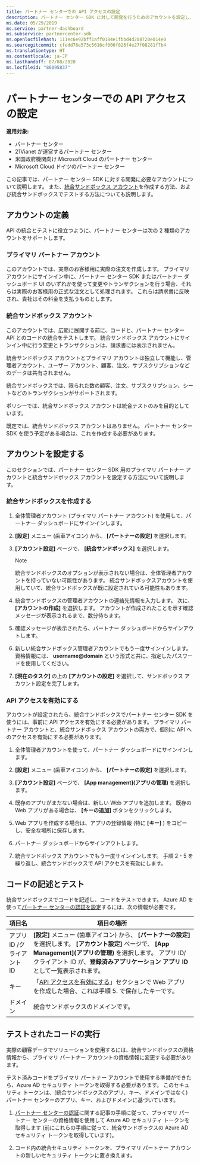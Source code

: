 ```yaml
---
title: パートナー センターでの API アクセスの設定
description: パートナー センター SDK に対して開発を行うためのアカウントを設定し、統合サンドボックスでテストします。
ms.date: 05/29/2019
ms.service: partner-dashboard
ms.subservice: partnercenter-sdk
ms.openlocfilehash: 111ec6e92bff1aff0184e1fbbd4d208720e014e0
ms.sourcegitcommit: cfedd76e573c5616cf006f826f4e27f08281f7b4
ms.translationtype: HT
ms.contentlocale: ja-JP
ms.lasthandoff: 07/08/2020
ms.locfileid: "86095837"
---
```

# <a name="set-up-api-access-in-partner-center"></a>パートナー センターでの API アクセスの設定

**適用対象:**

- パートナー センター
- 21Vianet が運営するパートナー センター
- 米国政府機関向け Microsoft Cloud のパートナー センター
- Microsoft Cloud ドイツのパートナー センター

この記事では、パートナー センター SDK に対する開発に必要なアカウントについて説明します。 また、[統合サンドボックス アカウント](#integration-sandbox-account)を作成する方法、および統合サンドボックスでテストする方法についても説明します。

## <a name="account-definitions"></a>アカウントの定義

API の統合とテストに役立つように、パートナー センターは次の 2 種類のアカウントをサポートします。

### <a name="primary-partner-account"></a>プライマリ パートナー アカウント

このアカウントでは、実際のお客様用に実際の注文を作成します。 プライマリ アカウントにサインイン中に、パートナー センター SDK またはパートナー ダッシュボード UI のいずれかを使って変更やトランザクションを行う場合、それらは実際のお客様用の正式な注文として処理されます。 これらは請求書に反映され、貴社はその料金を支払うものとします。

### <a name="integration-sandbox-account"></a>統合サンドボックス アカウント

このアカウントでは、広範に展開する前に、コードと、パートナー センター API とのコードの統合をテストします。 統合サンドボックス アカウントにサインイン中に行う変更とトランザクションは、請求書には表示されません。

統合サンドボックス アカウントとプライマリ アカウントは独立して機能し、管理者アカウント、ユーザー アカウント、顧客、注文、サブスクリプションなどのデータは共有されません。

統合サンドボックスでは、限られた数の顧客、注文、サブスクリプション、シートなどのトランザクションがサポートされます。

ポリシーでは、統合サンドボックス アカウントは統合テストのみを目的としています。

既定では、統合サンドボックス アカウントはありません。 パートナー センター SDK を使う予定がある場合は、これを作成する必要があります。

## <a name="set-up-your-accounts"></a>アカウントを設定する

このセクションでは、パートナー センター SDK 用のプライマリ パートナー アカウントと統合サンドボックス アカウントを設定する方法について説明します。

### <a name="create-an-integration-sandbox"></a>統合サンドボックスを作成する

1. 全体管理者アカウント (プライマリ パートナー アカウント) を使用して、パートナー ダッシュボードにサインインします。

2. **[設定]** メニュー (歯車アイコン) から、 **[パートナーの設定]** を選択します。

3. **[アカウント設定]** ページで、 **[統合サンドボックス]** を選択します。

    >[!NOTE]
    >統合サンドボックスのオプションが表示されない場合は、全体管理者アカウントを持っていない可能性があります。 統合サンドボックスアカウントを使用していて、統合サンドボックスが既に設定されている可能性もあります。

4. 統合サンドボックスの管理者アカウントの連絡先情報を入力します。 次に、 **[アカウントの作成]** を選択します。 アカウントが作成されたことを示す確認メッセージが表示されるまで、数分待ちます。

5. 確認メッセージが表示されたら、パートナー ダッシュボードからサインアウトします。

6. 新しい統合サンドボックス管理者アカウントでもう一度サインインします。 資格情報には、 **username@domain** という形式と共に、指定したパスワードを使用してください。

7. **[現在のタスク]** の上の **[アカウントの設定]** を選択して、サンドボックス アカウント設定を完了します。

### <a name="enable-api-access"></a>API アクセスを有効にする

アカウントが設定されたら、統合サンドボックスでパートナー センター SDK を使うには、事前に API アクセスを有効にする必要があります。 プライマリ パートナー アカウントと、統合サンドボックス アカウントの両方で、個別に API へのアクセスを有効にする必要があります。

1. 全体管理者アカウントを使って、パートナー ダッシュボードにサインインします。

2. **[設定]** メニュー (歯車アイコン) から、 **[パートナーの設定]** を選択します。

3. **[アカウント設定]** ページで、 **[App management]\(アプリの管理\)** を選択します。

4. 既存のアプリがまだない場合は、新しい Web アプリを追加します。 既存の Web アプリがある場合は、 **[キーの追加]** ボタンをクリックします。

5. Web アプリを作成する場合は、アプリの登録情報 (特に **[キー]** ) をコピーし、安全な場所に保存します。

6. パートナー ダッシュボードからサインアウトします。

7. 統合サンドボックス アカウントでもう一度サインインします。 手順 2 - 5 を繰り返し、統合サンドボックスで API アクセスを有効にします。

## <a name="write-and-test-code"></a>コードの記述とテスト

統合サンドボックスでコードを記述し、コードをテストできます。 Azure AD を使って[パートナー センターの認証を設定](partner-center-authentication.md)するには、次の情報が必要です。

| 項目名 | 項目の場所 |
| --------- | ------------- |
| アプリ ID /クライアント ID | **[設定]** メニュー (歯車アイコン) から、 **[パートナーの設定]** を選択します。 **[アカウント設定]** ページで、 **[App Management]\(アプリの管理\)** を選択します。 アプリ ID/クライアント ID が、**登録済みアプリケーション アプリ ID** として一覧表示されます。 |
| キー | 「[API アクセスを有効にする](#enable-api-access)」セクションで Web アプリを作成した場合、これは手順 5. で保存したキーです。 |
| ドメイン | 統合サンドボックスのドメインです。 |

## <a name="run-tested-code"></a>テストされたコードの実行

実際の顧客データでソリューションを使用するには、統合サンドボックスの資格情報から、プライマリ パートナー アカウントの資格情報に変更する必要があります。

テスト済みコードをプライマリ パートナー アカウントで使用する準備ができたら、Azure AD セキュリティ トークンを取得する必要があります。 このセキュリティ トークンは、(統合サンドボックスのアプリ、キー、ドメインではなく) パートナー センターのアプリ、キー、およびドメインに基づいています。

1. [パートナー センターの認証](partner-center-authentication.md)に関する記事の手順に従って、プライマリ パートナー センターの資格情報を使用して Azure AD セキュリティ トークンを取得します (前にこれらの手順に従って、統合サンドボックスの Azure AD セキュリティ トークンを取得しています)。

2. コード内の統合セキュリティ トークンを、プライマリ パートナー アカウントの新しいセキュリティ トークンに置き換えます。
